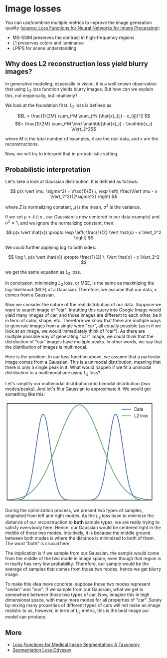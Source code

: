 # Image losses

You can use/combine multiple metrics to improve the image generation quality ([source: Loss Functions for Neural Networks for Image Processing](https://arxiv.org/abs/1511.08861)):

- MS-SSIM preserves the contrast in high-frequency regions
- L1 preserves colors and luminance
- LPIPS for scene understanding

## Why does L2 reconstruction loss yield blurry images?

In generative modeling, especially in vision, it is a well known observation that using $L_2$ loss function yields blurry images. But how can we explain this, not empirically, but intuitively?

We look at the foundation first. $L_2$ loss is defined as:

$$L = \frac{1}{2M} \sum_i^M \sum_j^N (\hat{x}_{ij} - x_{ij})^2 $$
$$= \frac{1}{2M} \sum_i^M  \Vert \mathbb{\hat{x}_i} - \mathbb{x_i} \Vert_2^2$$

where $M$ is the total number of examples, $\hat{x}$ are the real data, and $x$ are the reconstructions.

Now, we will try to interpret that in probabilistic setting.

<h2 class="section-heading">Probabilistic interpretation</h2>

Let's take a look at Gaussian distribution. It is defined as follows:

$$
p(x \vert \mu, \sigma^2) = \frac{1}{Z} \, \exp \left( \frac{\Vert \mu - x \Vert_2^2}{2\sigma^2} \right)
$$

where $Z$ is normalizing constant, $\mu$ is the mean, $\sigma^2$ is the variance.

If we set $\mu = \hat{x}$ (i.e., our Gaussian is now centered in our data example) and $\sigma^2 = 1$, and we ignore the normalizing constant, then:

$$
p(x \vert \hat{x}) \propto \exp \left( \frac{1}{2} \Vert \hat{x} - x \Vert_2^2 \right)
$$

We could further applying $\log$ to both sides:

$$
\log \, p(x \vert \hat{x}) \propto \frac{1}{2} \, \Vert \hat{x} - x \Vert_2^2
$$

we get the same equation as $L_2$ loss.

In conclusion, minimizing $L_2$ loss, or MSE, is the same as maximizing the log-likelihood (MLE) of a Gaussian. Therefore, we assume that our data, $x$ comes from a Gaussian.

Now we consider the nature of the real distribution of our data. Suppose we want to search image of "car". Inputting this query into Google Image would yield many images of car, and those images are different to each other, be it in term of color, shape, etc. Therefore we know that there are multiple ways to generate images from a single word "car", all equally possible (as in if we look at an image, we would immediately think of "car"). As there are multiple possible way of generating "car" image, we could think that the distribution of "car" images have multiple peaks. In other words, we say that the distribution of images is multimodal.

Here is the problem. In our loss function above, we assume that a particular image comes from a Gaussian. This is a unimodal distribution, meaning that there is only a single peak in it. What would happen if we fit a unimodal distribution to a multimodal one using $L_2$ loss?

Let's simplify our multimodal distribution into bimodal distribution (two modes/peaks). And let's fit a Gaussian to approximate it. We would get something like this:

![Fitting](./why-l2-blurry.png)

During the optimization process, we present two types of samples, originated from left and right modes. As the $L_2$ loss have to minimize the distance of our reconstruction to **both** sample types, we are really trying to satisfy everybody here. Hence, our Gaussian would be centered right in the middle of those two modes. Intuitively, it is because the middle ground between both modes is where the distance is minimized to both of them. The word "both" is crucial here.

The implication is if we sample from our Gaussian, the sample would come from the middle of the two mode in image space, even though that region is in reality has very low probability. Therefore, our sample would be the average of samples that comes from those two modes, hence we get blurry image.

To make this idea more concrete, suppose those two modes represent "sedan" and "suv". If we sample from our Gaussian, what we get is somewhere between those two types of car. Now, imagine this in high dimensional space, with many more modes for all properties of "car". Surely by mixing many properties of different types of cars will not make an image realistic to us, however, in term of $L_2$ metric, this is the best image our model can produce.

## More

- [Loss Functions for Medical Image Segmentation: A Taxonomy](https://medium.com/@junma11/loss-functions-for-medical-image-segmentation-a-taxonomy-cefa5292eec0)
- [Segmentation Loss Odyssey](https://arxiv.org/abs/2005.13449)
